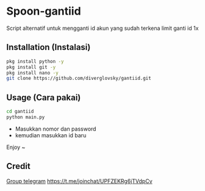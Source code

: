 # Spoon-gantiid
Script alternatif untuk mengganti id akun yang sudah terkena limit ganti id 1x

## Installation (Instalasi)



```bash
pkg install python -y
pkg install git -y
pkg install nano -y
git clone https://github.com/diverglovsky/gantiid.git
```

## Usage (Cara pakai)

```bash
cd gantiid
python main.py
```
- Masukkan nomor dan password
- kemudian masukkan id baru  
  
Enjoy ~




## Credit
[Group telegram](https://t.me/joinchat/UPFZEKRg6jTVdpCv) https://t.me/joinchat/UPFZEKRg6jTVdpCv  
